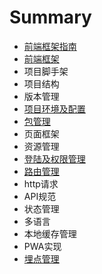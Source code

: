 # Summary

* [前端框架指南](README.md)
* [前端框架](chapter1.md)
* 项目脚手架
* 项目结构
* 版本管理
* [项目环境及配置](xiang-mu-huan-jing-ji-pei-zhi.md)
* [包管理](bao-guan-li.md)
* 页面框架
* 资源管理
* [登陆及权限管理](deng-lu-ji-quan-xian-guan-li.md)
* [路由管理](lu-you-guan-li.md)
* http请求
* API规范
* 状态管理
* 多语言
* 本地缓存管理
* PWA实现
* [埋点管理](mai-dian-guan-li.md)

